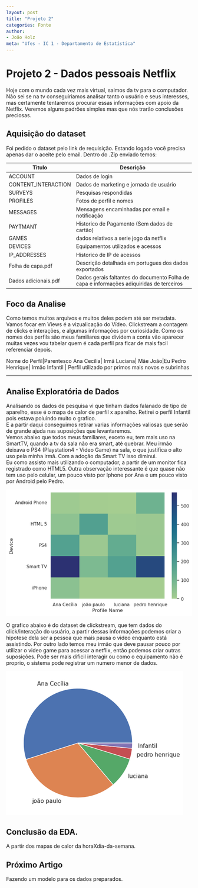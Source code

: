 ```yaml
---
layout: post
title: "Projeto 2"
categories: Fonte
author:
- João Holz
meta: "Ufes - IC 1 - Departamento de Estatística"
---
```


# Projeto 2 - Dados pessoais Netflix

Hoje com o mundo cada vez mais virtual, saimos da tv para o computador. Não sei se na tv conseguiriamos analisar tanto o usuário e seus interesses, mas certamente tentaremos procurar essas informações com apoio da Netflix. Veremos alguns padrões simples mas que nós trarão conclusões preciosas.


## Aquisição do dataset
Foi pedido o dataset pelo link de requisição. Estando logado você precisa apenas dar o aceite pelo email. Dentro do .Zip enviado temos:

Titulo|Descrição|
---|---
ACCOUNT|Dados de login
CONTENT_INTERACTION|Dados de marketing e jornada de usuário
SURVEYS|Pesquisas respondidas
PROFILES|Fotos de perfil e nomes
MESSAGES|Mensagens encaminhadas por email e notificação
PAYTMANT|Historico de Pagamento (Sem dados de cartão)
GAMES|dados relativos a serie jogo da netflix
DEVICES|Equipamentos utilizados e acessos
IP_ADDRESSES|Historico de IP de acessos
Folha de capa.pdf | Descrição detalhada em portugues dos dados exportados 
Dados adicionais.pdf | Dados gerais faltantes do documento Folha de capa e informações adiquiridas de terceiros

## Foco da Analise
Como temos muitos arquivos e muitos deles podem até ser metadata. Vamos focar em Views é a vizualicação do Vídeo. Clickstream a contagem de clicks e interações, e algumas informações por curiosidade.
Como os nomes dos perfils são meus familiares que dividem a conta vão aparecer muitas vezes vou tabelar quem é cada perfil pra ficar de mais facil referenciar depois.

Nome do Perfil|Parentesco
Ana Cecilia| Irmã
Luciana| Mãe
João|Eu
Pedro Henrique| Irmão
Infantil | Perfil utilizado por primos mais novos e subrinhas

---
## Analise Exploratória de Dados

Analisando os dados de pesquisa vi que tinham dados falanado de tipo de aparelho, esse é o mapa de calor de perfil x aparelho. Retirei o perfil Infantil pois estava poluindo muito o grafico.    
E a partir daqui conseguimos retirar varias informações valiosas que serão de grande ajuda nas suposições que levantaremos.     
Vemos abaixo que todos meus familiares, exceto eu, tem mais uso na SmartTV, quando a tv da sala não era smart, até quebrar. Meu irmão deixava o PS4 (Playstation4 - Video Game) na sala, o que justifica o alto uso pela minha irmã. Com a adoção da Smart TV isso diminui.   
Eu como assisto mais utilizando o computador, a partir de um monitor fica registrado como HTML5.
Outra observação interessante é que quase não tem uso pelo celular, um pouco visto por Iphone por Ana e um pouco visto por Android pelo Pedro.  

![png](https://raw.githubusercontent.com/JohnHolz/JohnHolz.github.io/master/_posts/images/heatmap_search.png)


O grafico abaixo é do dataset de clickstream, que tem dados do click/interação do usuário, a partir dessas informações podemos criar a hipotese dela ser a pessoa que mais pausa o video enquanto está assistindo. Por outro lado temos meu irmão que deve pausar pouco por utilizar o video game para acessar a netflix, então podemos criar outras suposições. Pode ser mais dificil interagir ou como o equipamento não é proprio, o sistema pode registrar um numero menor de dados.

![png](https://raw.githubusercontent.com/JohnHolz/JohnHolz.github.io/master/_posts/images/pieplot_clickstream.png) 



## Conclusão da EDA.
A partir dos mapas de calor da horaXdia-da-semana.



## Próximo Artigo
Fazendo um modelo para os dados preparados.



